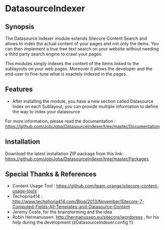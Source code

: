 DatasourceIndexer
=================

## Synopsis

The Datasource Indexer module extends Sitecore Content Search and allows to index the actual content of your pages and not only the items. You can then implement a true free text search on your website without needing a third party search engine to crawl your pages.

This modules simply indexes the content of the items linked to the sublayouts on your web pages. Moreover it allows the developer and the end-user to fine-tune what is exactely indexed in the pages.

## Features

* After installing the module, you have a new section called Datasource Index on each Sublayout, you can provide multiple information to define the way to index your datasource

For more information, please read the documentation : https://github.com/JobiJoba/DatasourceIndexer/tree/master/Documentation 

## Installation

Download the latest installation ZIP package from this link:
https://github.com/JobiJoba/DatasourceIndexer/tree/master/Packages

## Special Thanks & References 

* Content Usage Tool : https://github.com/team-orange/sitecore-content-usage-tools 
* Techopria414 : http://www.techphoria414.com/Blog/2013/November/Sitecore-7-Computed-Fields-All-Templates-and-Datasource-Content 
* Jeremy Coste, for the brainstorming and the idea 
* Robin Hermanussen: http://hermanussen.eu/sitecore/wordpress , for his help during the development (zDatasourceIndexer.config !!)



